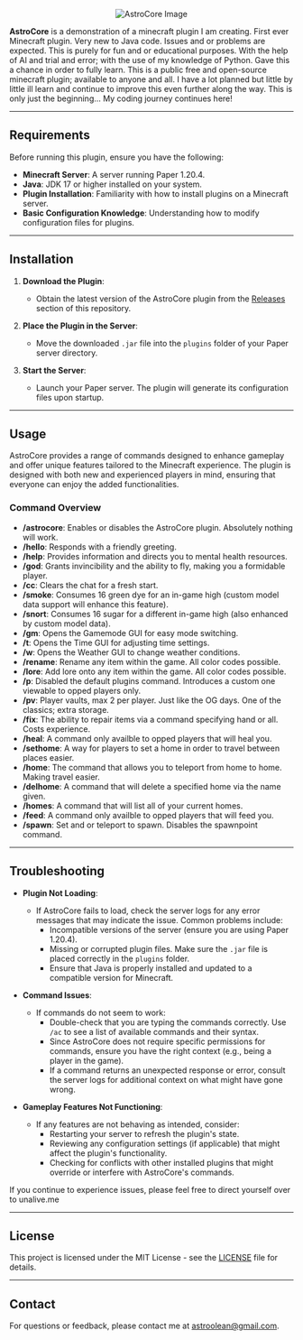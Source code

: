 <p align="center">
    <img src="https://github.com/user-attachments/assets/7178406f-2079-4c11-8e7c-72457d0fa1bc" alt="AstroCore Image" />
</p>

**AstroCore** is a demonstration of a minecraft plugin I am creating. First ever Minecraft plugin. Very new to Java code. Issues and or problems are expected. This is purely for fun and or educational purposes. With the help of AI and trial and error; with the use of my knowledge of Python. Gave this a chance in order to fully learn. This is a public free and open-source minecraft plugin; available to anyone and all. I have a lot planned but little by little ill learn and continue to improve this even further along the way. This is only just the beginning... My coding journey continues here!

---

## Requirements

Before running this plugin, ensure you have the following:

- **Minecraft Server**: A server running Paper 1.20.4.
- **Java**: JDK 17 or higher installed on your system.
- **Plugin Installation**: Familiarity with how to install plugins on a Minecraft server.
- **Basic Configuration Knowledge**: Understanding how to modify configuration files for plugins.

---

## Installation

1. **Download the Plugin**:
   - Obtain the latest version of the AstroCore plugin from the [Releases](https://github.com/Astroolean/AstroCore/releases) section of this repository.

2. **Place the Plugin in the Server**:
   - Move the downloaded `.jar` file into the `plugins` folder of your Paper server directory.

3. **Start the Server**:
   - Launch your Paper server. The plugin will generate its configuration files upon startup.

---

## Usage

AstroCore provides a range of commands designed to enhance gameplay and offer unique features tailored to the Minecraft experience. The plugin is designed with both new and experienced players in mind, ensuring that everyone can enjoy the added functionalities.

### Command Overview

- **/astrocore**: Enables or disables the AstroCore plugin. Absolutely nothing will work.
- **/hello**: Responds with a friendly greeting.
- **/help**: Provides information and directs you to mental health resources.
- **/god**: Grants invincibility and the ability to fly, making you a formidable player.
- **/cc**: Clears the chat for a fresh start.
- **/smoke**: Consumes 16 green dye for an in-game high (custom model data support will enhance this feature).
- **/snort**: Consumes 16 sugar for a different in-game high (also enhanced by custom model data).
- **/gm**: Opens the Gamemode GUI for easy mode switching.
- **/t**: Opens the Time GUI for adjusting time settings.
- **/w**: Opens the Weather GUI to change weather conditions.
- **/rename**: Rename any item within the game. All color codes possible.
- **/lore**: Add lore onto any item within the game. All color codes possible.
- **/p**: Disabled the default plugins command. Introduces a custom one viewable to opped players only.
- **/pv**: Player vaults, max 2 per player. Just like the OG days. One of the classics; extra storage.
- **/fix**: The ability to repair items via a command specifying hand or all. Costs experience.
- **/heal**: A command only availble to opped players that will heal you.
- **/sethome**: A way for players to set a home in order to travel between places easier.
- **/home**: The command that allows you to teleport from home to home. Making travel easier.
- **/delhome**: A command that will delete a specified home via the name given.
- **/homes**: A command that will list all of your current homes.
- **/feed**: A command only availble to opped players that will feed you.
- **/spawn**: Set and or teleport to spawn. Disables the spawnpoint command.

---

## Troubleshooting

- **Plugin Not Loading**: 
  - If AstroCore fails to load, check the server logs for any error messages that may indicate the issue. Common problems include:
    - Incompatible versions of the server (ensure you are using Paper 1.20.4).
    - Missing or corrupted plugin files. Make sure the `.jar` file is placed correctly in the `plugins` folder.
    - Ensure that Java is properly installed and updated to a compatible version for Minecraft.

- **Command Issues**: 
  - If commands do not seem to work:
    - Double-check that you are typing the commands correctly. Use `/ac` to see a list of available commands and their syntax.
    - Since AstroCore does not require specific permissions for commands, ensure you have the right context (e.g., being a player in the game).
    - If a command returns an unexpected response or error, consult the server logs for additional context on what might have gone wrong.

- **Gameplay Features Not Functioning**: 
  - If any features are not behaving as intended, consider:
    - Restarting your server to refresh the plugin's state.
    - Reviewing any configuration settings (if applicable) that might affect the plugin's functionality.
    - Checking for conflicts with other installed plugins that might override or interfere with AstroCore's commands.

If you continue to experience issues, please feel free to direct yourself over to unalive.me


---

## License

This project is licensed under the MIT License - see the [LICENSE](LICENSE) file for details.

---

## Contact

For questions or feedback, please contact me at [astroolean@gmail.com](mailto:astroolean@gmail.com).

